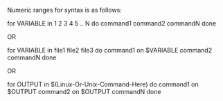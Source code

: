 

Numeric ranges for syntax is as follows:
	
for VARIABLE in 1 2 3 4 5 .. N
do
    command1
    command2
    commandN
done

OR
	
for VARIABLE in file1 file2 file3
do
    command1 on $VARIABLE
    command2
    commandN
done

OR
	
for OUTPUT in $(Linux-Or-Unix-Command-Here)
do
    command1 on $OUTPUT
    command2 on $OUTPUT
    commandN
done



